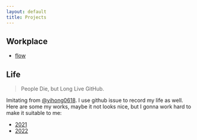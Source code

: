 ```yaml
---
layout: default
title: Projects
---
```


## Workplace

- [flow](http://github.com/bgzocg/flow)

## Life

> People Die, but Long Live GitHub.

Imitating from [@yihong0618](https://github.com/yihong0618/gitblog/issues/177). I use github issue to record my life as well. Here are some my works, maybe it not looks nice, but I gonna work hard to make it suitable to me:

- [2021](//github.com/bgzocg/2021)
- [2022](//github.com/bgzocg/2021)

